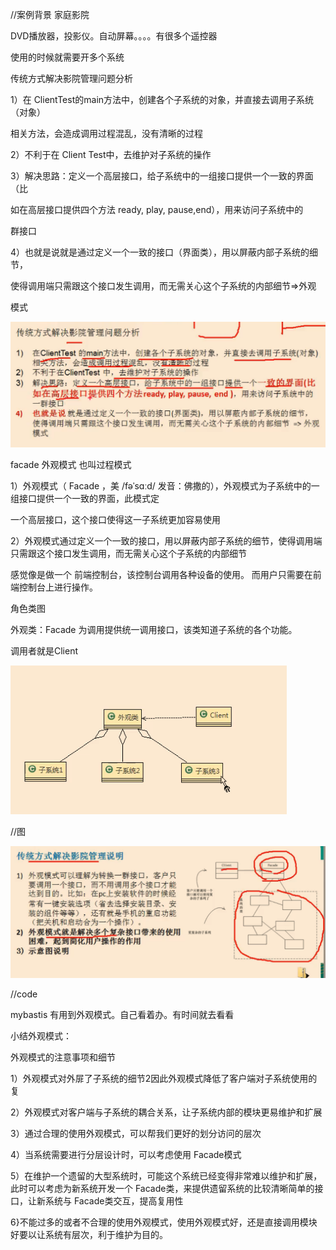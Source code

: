 //案例背景 家庭影院

DVD播放器，投影仪。自动屏幕。。。。有很多个遥控器

使用的时候就需要开多个系统



传统方式解决影院管理问题分析

1）在 ClientTest的main方法中，创建各个子系统的对象，并直接去调用子系统（对象）

相关方法，会造成调用过程混乱，没有清晰的过程

2）不利于在 Client Test中，去维护对子系统的操作

3）解决思路：定义一个高层接口，给子系统中的一组接口提供一个一致的界面（比

如在高层接口提供四个方法 ready, play, pause,end），用来访问子系统中的

群接口

4）也就是说就是通过定义一个一致的接口（界面类），用以屏蔽内部子系统的细节，

使得调用端只需跟这个接口发生调用，而无需关心这个子系统的内部细节=>外观

模式



![img](_assets/外观模式/1606662314624-b5939273-b435-43a2-8ec3-ce41fcdc4c42.png)

facade 外观模式 也叫过程模式

1）外观模式（ Facade ，美 /fəˈsɑːd/ 发音：佛撒的），外观模式为子系统中的一组接口提供一个一致的界面，此模式定

一个高层接口，这个接口使得这一子系统更加容易使用

2）外观模式通过定义一个一致的接口，用以屏蔽内部子系统的细节，使得调用端只需跟这个接口发生调用，而无需关心这个子系统的内部细节

感觉像是做一个 前端控制台，该控制台调用各种设备的使用。 而用户只需要在前端控制台上进行操作。

角色类图



外观类：Facade 为调用提供统一调用接口，该类知道子系统的各个功能。

调用者就是Client

![img](_assets/外观模式/1606662612840-28b9d2fd-67da-49f1-84bc-54a56fedee7a.png)

//图

![img](_assets/外观模式/1606662782887-4f518dcc-fb9d-496a-8efb-97e6d9b582a1.png)

//code



mybastis 有用到外观模式。自己看着办。有时间就去看看





小结外观模式：

外观模式的注意事项和细节

1）外观模式对外屝了子系统的细节2因此外观模式降低了客户端对子系统使用的复

2）外观模式对客户端与子系统的耦合关系，让子系统内部的模块更易维护和扩展

3）通过合理的使用外观模式，可以帮我们更好的划分访问的层次

4）当系统需要进行分层设计时，可以考虑使用 Facade模式

5）在维护一个遗留的大型系统时，可能这个系统已经变得非常难以维护和扩展，此时可以考虑为新系统开发一个 Facade类，来提供遗留系统的比较清晰简单的接口，让新系统与 Facade类交互，提高复用性

6}不能过多的或者不合理的使用外观模式，使用外观模式好，还是直接调用模块好要以让系统有层次，利于维护为目的。